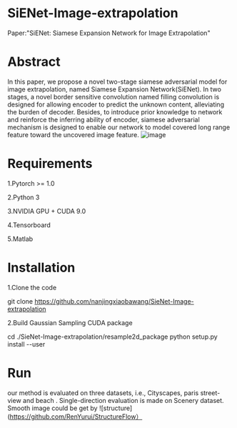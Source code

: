 # SiENet-Image-extrapolation
Paper:"SiENet: Siamese Expansion Network for Image Extrapolation"
# Abstract
In this paper, we propose a novel two-stage siamese adversarial model for image extrapolation, named Siamese Expansion Network(SiENet). In two stages, a novel border sensitive convolution named filling convolution is designed for allowing encoder to predict the unknown content, alleviating the burden of decoder. Besides, to introduce prior knowledge to network and reinforce the inferring ability of encoder, siamese adversarial mechanism is designed to enable our network to model covered long range feature toward the uncovered image feature.
 ![image](https://github.com/nanjingxiaobawang/SieNet-Image-extrapolation/blob/master/structure.png)
# Requirements

1.Pytorch >= 1.0

2.Python 3

3.NVIDIA GPU + CUDA 9.0

4.Tensorboard

5.Matlab

# Installation

1.Clone the code

git clone https://github.com/nanjingxiaobawang/SieNet-Image-extrapolation

2.Build Gaussian Sampling CUDA package

cd ./SieNet-Image-extrapolation/resample2d_package
python setup.py install --user


# Run 
our method is evaluated on three datasets, i.e., Cityscapes, paris street-view and beach . Single-direction evaluation is made on Scenery dataset. Smooth image
could be get by ![structure](https://github.com/RenYurui/StructureFlow）
